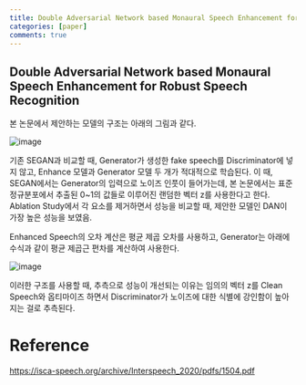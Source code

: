 ```yaml
---
title: Double Adversarial Network based Monaural Speech Enhancement for Robust Speech Recognition
categories: [paper]
comments: true
---
```

## Double Adversarial Network based Monaural Speech Enhancement for Robust Speech Recognition
본 논문에서 제안하는 모델의 구조는 아래의 그림과 같다.

![image](https://user-images.githubusercontent.com/33983084/108619929-954b6100-746b-11eb-8e67-9198449b4ac3.png) 

기존 SEGAN과 비교할 때, Generator가 생성한 fake speech를 Discriminator에 넣지 않고, Enhance 모델과 Generator 모델 두 개가 적대적으로 학습된다. 이 때, SEGAN에서는 Generator의 입력으로 노이즈 인풋이 들어가는데, 본 논문에서는 표준 정규분포에서 추출된 0~1의 값들로 이루어진 랜덤한 벡터 z를 사용한다고 한다. Ablation Study에서 각 요소를 제거하면서 성능을 비교할 때, 제안한 모델인 DAN이 가장 높은 성능을 보였음.

Enhanced Speech의 오차 계산은 평균 제곱 오차를 사용하고, Generator는 아래에 수식과 같이 평균 제곱근 편차를 계산하여 사용한다.

![image](https://user-images.githubusercontent.com/33983084/108620034-76010380-746c-11eb-897e-987e805d5500.png)

이러한 구조를 사용할 때, 추측으로 성능이 개선되는 이유는 임의의 벡터 z를 Clean Speech와 옵티마이즈 하면서 Discriminator가 노이즈에 대한 식별에 강인함이 높아지는 걸로 추측된다.



# Reference

https://isca-speech.org/archive/Interspeech_2020/pdfs/1504.pdf
